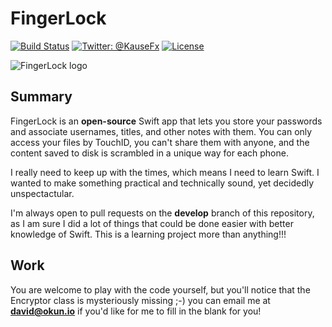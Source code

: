 # FingerLock

[![Build Status](https://travis-ci.org/dokun1/FingerLock.svg?branch=develop)](https://travis-ci.org/dokun1/FingerLock)
[![Twitter: @KauseFx](https://img.shields.io/badge/contact-@dokun24-blue.svg?style=flat)](https://twitter.com/dokun24)
[![License](http://img.shields.io/badge/license-MIT-green.svg?style=flat)](https://github.com/dokun1/FingerLock/blob/master/LICENSE)

![FingerLock logo](http://okun.io/appIcon228.png)

## Summary

FingerLock is an **open-source** Swift app that lets you store your passwords and associate usernames, titles, and other notes with them. You can only access your files by TouchID, you can't share them with anyone, and the content saved to disk is scrambled in a unique way for each phone.

I really need to keep up with the times, which means I need to learn Swift. I wanted to make something practical and technically sound, yet decidedly unspectactular.

I'm always open to pull requests on the **develop** branch of this repository, as I am sure I did a lot of things that could be done easier with better knowledge of Swift. This is a learning project more than anything!!!

## Work
You are welcome to play with the code yourself, but you'll notice that the Encryptor class is mysteriously missing ;-) you can email me at **david@okun.io** if you'd like for me to fill in the blank for you!
